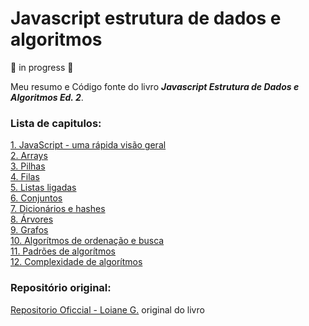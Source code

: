 # Javascript estrutura de dados e algoritmos  
🚧 in progress 🚧

Meu resumo e Código fonte do livro **_Javascript Estrutura de Dados e Algoritmos Ed. 2_**.


### Lista de capitulos:
  
[1. JavaScript - uma rápida visão geral](01-JavaScript-UmaRapidaVisaoGeral)    
[2. Arrays](02-Arrays/README.md)       
[3. Pilhas](03-Pilhas/README.md)  
[4. Filas](04-Filas/README.md)  
[5. Listas ligadas](05-Listas-ligadas/README.md)    
[6. Conjuntos](06-Conjuntos/README.md)  
[7. Dicionários e hashes](07-Dicionarios-e-hashes/README.md)  
[8. Árvores](08-Arvores/README.md)  
[9. Grafos](09-Grafos/README.md)    
[10. Algorítmos de ordenação e busca](10-Algoritmos-de-ordenacao-e-busca/README.md)  
[11. Padrões de algorítmos](11-Padroes-de-algoritmos/README.md)  
[12. Complexidade de algorítmos](12-Complexidade-de-algoritmos/README.md)  

### Repositório original:

[Repositorio Oficcial - Loiane G.](https://github.com/loiane/javascript-datastructures-algorithms/) original do livro
